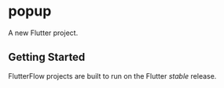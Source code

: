 # popup

A new Flutter project.

## Getting Started

FlutterFlow projects are built to run on the Flutter _stable_ release.

